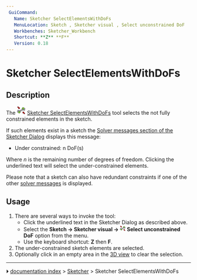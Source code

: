 ```yaml
---
 GuiCommand:
   Name: Sketcher SelectElementsWithDoFs
   MenuLocation: Sketch , Sketcher visual , Select unconstrained DoF
   Workbenches: Sketcher_Workbench
   Shortcut: **Z** **F**
   Version: 0.18
---
```


# Sketcher SelectElementsWithDoFs

## Description

The <img alt="" src=images/Sketcher_SelectElementsWithDoFs.svg  style="width:24px;"> [Sketcher SelectElementsWithDoFs](Sketcher_SelectElementsWithDoFs.md) tool selects the not fully constrained elements in the sketch.

If such elements exist in a sketch the [Solver messages section of the Sketcher Dialog](Sketcher_Dialog#Solver_messages.md) displays this message:

-   Under constrained: n DoF(s)

Where *n* is the remaining number of degrees of freedom. Clicking the underlined text will select the under-constrained elements.

Please note that a sketch can also have redundant constraints if one of the other [solver messages](Sketcher_Dialog#Solver_messages.md) is displayed.

## Usage

1.  There are several ways to invoke the tool:
    -   Click the underlined text in the Sketcher Dialog as described above.
    -   Select the **Sketch → Sketcher visual → <img src="images/Sketcher_SelectElementsWithDoFs.svg" width=16px> Select unconstrained DoF** option from the menu.
    -   Use the keyboard shortcut: **Z** then **F**.
2.  The under-constrained sketch elements are selected.
3.  Optionally click in an empty area in the [3D view](3D_view.md) to clear the selection.



---
⏵ [documentation index](../README.md) > [Sketcher](Sketcher_Workbench.md) > Sketcher SelectElementsWithDoFs
